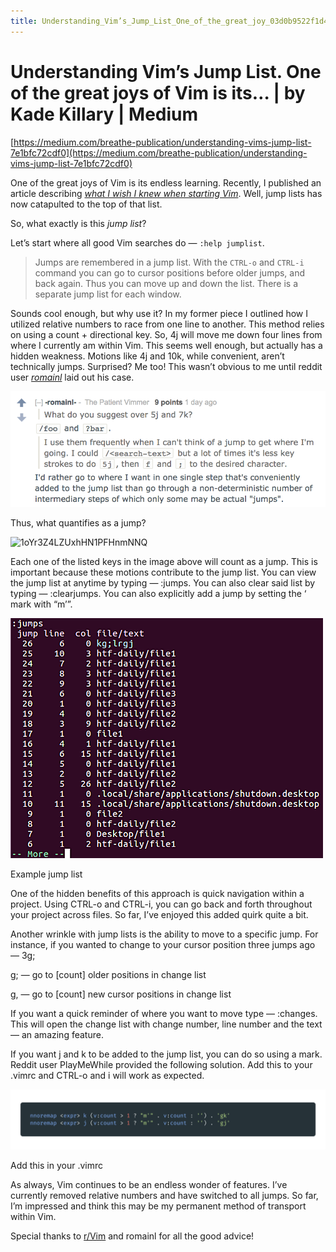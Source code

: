 ```yaml
---
title: Understanding_Vim’s_Jump_List_One_of_the_great_joy_03d0b9522f1d4fa488b880e3e454fd0d
---
```


# Understanding Vim’s Jump List. One of the great joys of Vim is its… | by Kade Killary | Medium

[https://medium.com/breathe-publication/understanding-vims-jump-list-7e1bfc72cdf0](https://medium.com/breathe-publication/understanding-vims-jump-list-7e1bfc72cdf0)

One of the great joys of Vim is its endless learning. Recently, I published an article describing *[what I wish I knew when starting Vim](https://hackernoon.com/learning-vim-what-i-wish-i-knew-b5dca186bef7)*. Well, jump lists has now catapulted to the top of that list.

So, what exactly is this *jump list*?

Let’s start where all good Vim searches do — `:help jumplist`.

> Jumps are remembered in a jump list. With the `CTRL-o` and `CTRL-i` command you can go to cursor positions before older jumps, and back again. Thus you can move up and down the list. There is a separate jump list for each window.
> 

Sounds cool enough, but why use it? In my former piece I outlined how I utilized relative numbers to race from one line to another. This method relies on using a count + directional key. So, 4j will move me down four lines from where I currently am within Vim. This seems well enough, but actually has a hidden weakness. Motions like 4j and 10k, while convenient, aren’t technically jumps. Surprised? Me too! This wasn’t obvious to me until reddit user *[romainl](https://www.reddit.com/user/-romainl-)* laid out his case.

![190rxjl1Ss72eN7Yjo9V5jQ](assets/190rxjl1Ss72eN7Yjo9V5jQ.png)

Thus, what quantifies as a jump?

![1oYr3Z4LZUxhHN1PFHnmNNQ](Understanding%20Vim’s%20Jump%20List%20One%20of%20the%20great%20joy%2003d0b9522f1d4fa488b880e3e454fd0d/1oYr3Z4LZUxhHN1PFHnmNNQ.jpeg)

Each one of the listed keys in the image above will count as a jump. This is important because these motions contribute to the jump list. You can view the jump list at anytime by typing — :jumps. You can also clear said list by typing — :clearjumps. You can also explicitly add a jump by setting the ‘ mark with “m’”.

![1CqmeeUmm2SGMx5vWXWY81Q](assets/1CqmeeUmm2SGMx5vWXWY81Q.png)

Example jump list

One of the hidden benefits of this approach is quick navigation within a project. Using CTRL-o and CTRL-i, you can go back and forth throughout your project across files. So far, I’ve enjoyed this added quirk quite a bit.

Another wrinkle with jump lists is the ability to move to a specific jump. For instance, if you wanted to change to your cursor position three jumps ago — 3g;

g; — go to [count] older positions in change list

g, — go to [count] new cursor positions in change list

If you want a quick reminder of where you want to move type — :changes. This will open the change list with change number, line number and the text — an amazing feature.

If you want j and k to be added to the jump list, you can do so using a mark. Reddit user PlayMeWhile provided the following solution. Add this to your .vimrc and CTRL-o and i will work as expected.

![1mqyJqpImxPKy9QhwGY_r-w](assets/1mqyJqpImxPKy9QhwGY_r-w.png)

Add this in your .vimrc

As always, Vim continues to be an endless wonder of features. I’ve currently removed relative numbers and have switched to all jumps. So far, I’m impressed and think this may be my permanent method of transport within Vim.

Special thanks to [r/Vim](https://www.reddit.com/r/vim/) and romainl for all the good advice!